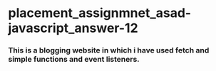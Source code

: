 # placement_assignmnet_asad-javascript_answer-12
### This is a blogging website in which i have used fetch and simple functions and event listeners.